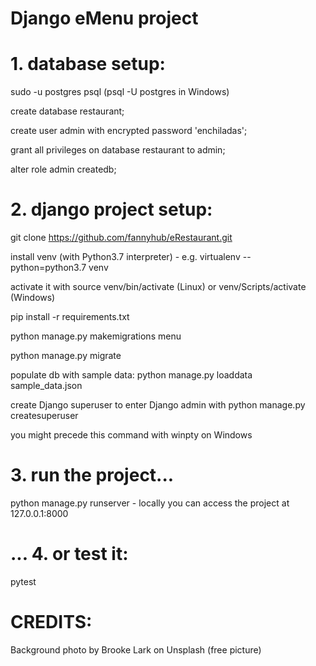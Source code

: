# Django eMenu project

# **1. database setup:**

sudo -u postgres psql (psql -U postgres in Windows)

create database restaurant;

create user admin with encrypted password 'enchiladas';

grant all privileges on database restaurant to admin;

alter role admin createdb;

# **2. django project setup:**

git clone https://github.com/fannyhub/eRestaurant.git

install venv (with Python3.7 interpreter) - e.g. virtualenv --python=python3.7 venv

activate it with source venv/bin/activate (Linux) or venv/Scripts/activate (Windows)

pip install -r requirements.txt

python manage.py makemigrations menu

python manage.py migrate

populate db with sample data: python manage.py loaddata sample_data.json

create Django superuser to enter Django admin with python manage.py createsuperuser

you might precede this command with winpty on Windows


# **3. run the project...**

python manage.py runserver - locally you can access the project at 127.0.0.1:8000

# **... 4. or test it:**

pytest


# **CREDITS:**
Background photo by Brooke Lark on Unsplash (free picture)